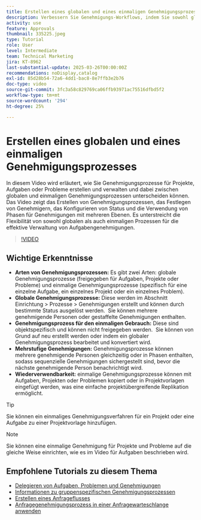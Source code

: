 ```yaml
---
title: Erstellen eines globalen und eines einmaligen Genehmigungsprozesses
description: Verbessern Sie Genehmigungs-Workflows, indem Sie sowohl globale als auch einmalige Genehmigungsprozesse für Aufgaben, Projekte oder Probleme nutzen, mehrstufige Genehmigungen implementieren und die Effizienz durch Wiederverwendbarkeit in Projektvorlagen fördern.
activity: use
feature: Approvals
thumbnail: 335225.jpeg
type: Tutorial
role: User
level: Intermediate
team: Technical Marketing
jira: KT-8962
last-substantial-update: 2025-03-26T00:00:00Z
recommendations: noDisplay,catalog
exl-id: 85d28b54-72a6-4dd1-bac8-8e7ffb3e2b76
doc-type: video
source-git-commit: 3fc3a58c829769ca06ffb93971ac75516dfbd5f2
workflow-type: tm+mt
source-wordcount: '294'
ht-degree: 25%

---
```


# Erstellen eines globalen und eines einmaligen Genehmigungsprozesses

In diesem Video wird erläutert, wie Sie Genehmigungsprozesse für Projekte, Aufgaben oder Probleme erstellen und verwalten und dabei zwischen globalen und einmaligen Genehmigungsprozessen unterscheiden können.
Das Video zeigt das Erstellen von Genehmigungsprozessen, das Festlegen von Genehmigern, das Konfigurieren von Status und die Verwendung von Phasen für Genehmigungen mit mehreren Ebenen.
&#x200B;Es unterstreicht die Flexibilität von sowohl globalen als auch einmaligen Prozessen für die effektive Verwaltung von Aufgabengenehmigungen.

>[!VIDEO](https://video.tv.adobe.com/v/335225/?quality=12&learn=on&enablevpops)

## Wichtige Erkenntnisse

* **Arten von Genehmigungsprozessen:** Es gibt zwei Arten: globale Genehmigungsprozesse (freigegeben für Aufgaben, Projekte oder Probleme) und einmalige Genehmigungsprozesse (spezifisch für eine einzelne Aufgabe, ein einzelnes Projekt oder ein einzelnes Problem).
* **Globale Genehmigungsprozesse:** Diese werden im Abschnitt Einrichtung > Prozesse > Genehmigungen erstellt und können durch bestimmte Status ausgelöst werden. &#x200B; Sie können mehrere genehmigende Personen oder gestaffelte Genehmigungen enthalten.
* **Genehmigungsprozess für den einmaligen Gebrauch:** Diese sind objektspezifisch und können nicht freigegeben werden. &#x200B; Sie können von Grund auf neu erstellt werden oder indem ein globaler Genehmigungsprozess bearbeitet und konvertiert wird.
* **Mehrstufige Genehmigungen:** Genehmigungsprozesse können mehrere genehmigende Personen gleichzeitig oder in Phasen enthalten, sodass sequenzielle Genehmigungen sichergestellt sind, bevor die nächste genehmigende Person benachrichtigt wird.
* **Wiederverwendbarkeit:** einmalige Genehmigungsprozesse können mit Aufgaben, Projekten oder Problemen kopiert oder in Projektvorlagen eingefügt werden, was eine einfache projektübergreifende Replikation ermöglicht.


>[!TIP]
>
>Sie können ein einmaliges Genehmigungsverfahren für ein Projekt oder eine Aufgabe zu einer Projektvorlage hinzufügen.

>[!NOTE]
>
>Sie können eine einmalige Genehmigung für Projekte und Probleme auf die gleiche Weise einrichten, wie es im Video für Aufgaben beschrieben wird.



## Empfohlene Tutorials zu diesem Thema

* [Delegieren von Aufgaben, Problemen und Genehmigungen](/help/manage-work/approval-processes-and-milestone-paths/delegate-approvals.md)
* [Informationen zu gruppenspezifischen Genehmigungsprozessen](/help/administration-and-setup/approval-processes-and-milestone-paths/group-specific-approval-processes.md)
* [Erstellen eines Anfrageflusses](/help/manage-work/request-queues/create-a-request-flow.md)
* [Anfragegenehmigungsprozess in einer Anfragewarteschlange anwenden](/help/manage-work/approval-processes-and-milestone-paths/apply-an-issue-approval-process-in-a-request-queue.md)

